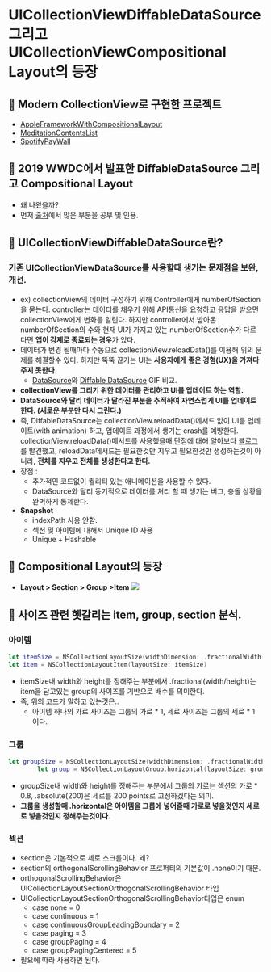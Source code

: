 # UICollectionViewDiffableDataSource 그리고 UICollectionViewCompositional Layout의 등장

## 🍎 Modern CollectionView로 구현한 프로젝트
- [AppleFrameworkWithCompositionalLayout](https://github.com/KayAhn0126/AppleFrameworkWithCompositionalLayout)
- [MeditationContentsList](https://github.com/KayAhn0126/MeditationContentsList)
- [SpotifyPayWall](https://github.com/KayAhn0126/SpotifyPayWall)


## 🍎 2019 WWDC에서 발표한 DiffableDataSource 그리고 Compositional Layout
- 왜 나왔을까?
- 먼저 [출처](https://velog.io/@ellyheetov/UI-Diffable-Data-Source)에서 많은 부분을 공부 및 인용.

## 🍎 UICollectionViewDiffableDataSource란?
### 기존 UICollectionViewDataSource를 사용할때 생기는 문제점을 보완, 개선.
- ex) collectionView의 데이터 구성하기 위해 Controller에게 numberOfSection을 묻는다. controller는 데이터를 채우기 위해 API통신을 요청하고 응답을 받으면 collectionView에게 변화를 알린다. 하지만 controller에서 받아온 numberOfSection의 수와 현재 UI가 가지고 있는 numberOfSection수가 다르다면 **앱이 강제로 종료되는 경우**가 있다.
- 데이터가 변경 될때마다 수동으로 collectionView.reloadData()를 이용해 위의 문제를 해결할수 있다. 하지만 뚝뚝 끊기는 UI는 **사용자에게 좋은 경험(UX)을 가져다 주지 못한다.**
    - [DataSource](https://github.com/KayAhn0126/AppPractice/blob/main/ModernCollectionView/WithDataSource.gif)와 [Diffable DataSource](https://github.com/KayAhn0126/AppPractice/blob/main/ModernCollectionView/WithDiffableDataSource.gif) GIF 비교.
- **collectionView를 그리기 위한 데이터를 관리하고 UI를 업데이트 하는 역할.**
- **DataSource와 달리 데이터가 달라진 부분을 추적하여 자연스럽게 UI를 업데이트 한다. (새로운 부분만 다시 그린다.)**
- 즉, DiffableDataSource는 collectionView.reloadData()메서드 없이 UI를 업데이트(with animation) 하고, 업데이트 과정에서 생기는 crash를 예방한다. collectionView.reloadData()메서드를 사용했을때 단점에 대해 알아보다 [블로그](https://yoojin99.github.io/app/Diff-원리/)를 발견했고, reloadData메서드는 필요한것만 지우고 필요한것만 생성하는것이 아니라, **전체를 지우고 전체를 생성한다고 한다.**
- 장점 :
    - 추가적인 코드없이 퀄리티 있는 애니메이션을 사용할 수 있다.
    - DataSource와 달리 동기적으로 데이터를 처리 할 때 생기는 버그, 충돌 상황을 완벽하게 통제한다.
- **Snapshot**
    - indexPath 사용 안함.
    - 섹션 및 아이템에 대해서 Unique ID 사용
    - Unique + Hashable

## 🍎 Compositional Layout의 등장
- **Layout > Section > Group >Item**
![](https://i.imgur.com/UmMXBDU.png)

## 🍎 사이즈 관련 헷갈리는 item, group, section 분석.

### 아이템
```swift
let itemSize = NSCollectionLayoutSize(widthDimension: .fractionalWidth(1), heightDimension: .fractionalHeight(1))
let item = NSCollectionLayoutItem(layoutSize: itemSize)
```
- itemSize내 width와 height를 정해주는 부분에서 .fractional(width/height)는 item을 담고있는 group의 사이즈를 기반으로 배수를 의미한다.
- 즉, 위의 코드가 말하고 있는것은..
    - 아이템 하나의 가로 사이즈는 그룹의 가로 * 1, 세로 사이즈는 그룹의 세로 * 1 이다.

### 그룹
```swift
let groupSize = NSCollectionLayoutSize(widthDimension: .fractionalWidth(0.8), heightDimension: .absolute(200))
        let group = NSCollectionLayoutGroup.horizontal(layoutSize: groupSize, subitems: [item])
```
- groupSize내 width와 height를 정해주는 부분에서 그룹의 가로는 섹션의 가로 * 0.8, .absolute(200)은 세로를 200 points로 고정하겠다는 의미.
- **그룹을 생성할때 .horizontal은 아이템을 그룹에 넣어줄때 가로로 넣을것인지 세로로 넣을것인지 정해주는것이다.**

### 섹션
- section은 기본적으로 세로 스크롤이다. 왜?
- section의 orthogonalScrollingBehavior 프로퍼티의 기본값이 .none이기 때문.
- orthogonalScrollingBehavior은 UICollectionLayoutSectionOrthogonalScrollingBehavior 타입
- UICollectionLayoutSectionOrthogonalScrollingBehavior타입은 enum
    - case none = 0
    - case continuous = 1
    - case continuousGroupLeadingBoundary = 2
    - case paging = 3
    - case groupPaging = 4
    - case groupPagingCentered = 5
- 필요에 따라 사용하면 된다.
